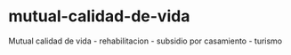 # mutual-calidad-de-vida
Mutual calidad de vida - rehabilitacion - subsidio por casamiento - turismo
